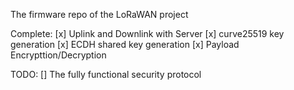 The firmware repo of the LoRaWAN project

Complete:
[x] Uplink and Downlink with Server
[x] curve25519 key generation
[x] ECDH shared key generation
[x] Payload Encrypttion/Decryption 

TODO:
[] The fully functional security protocol 

